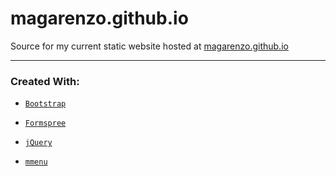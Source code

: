 # magarenzo.github.io
Source for my current static website hosted at [magarenzo.github.io](https://magarenzo.github.io)

---

<h3>Created With:</h3>

* [`Bootstrap`](https://getbootstrap.com/)

* [`Formspree`](https://formspree.io/)

* [`jQuery`](https://jquery.com/)

* [`mmenu`](http://mmenu.frebsite.nl/)